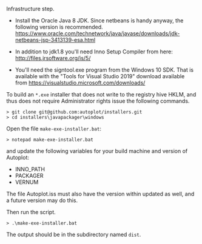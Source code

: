 Infrastructure step.

* Install the Oracle Java 8 JDK.  Since netbeans is handy anyway, the following
  version is recommended.
  https://www.oracle.com/technetwork/java/javase/downloads/jdk-netbeans-jsp-3413139-esa.html

* In addition to jdk1.8 you'll need Inno Setup Compiler from here:
  http://files.jrsoftware.org/is/5/
	
* You'll need the signtool.exe program from the Windows 10 SDK.  That is
  available with the "Tools for Visual Studio 2019" download available from
  https://visualstudio.microsoft.com/downloads/
   
To build an `*.exe` installer that does not write to the registry hive HKLM, 
and thus does not require Administrator rights issue the following commands.

```batchfile
> git clone git@github.com:autoplot/installers.git
> cd installers\javapackager\windows
```

Open the file `make-exe-installer.bat`:
```batchfile
> notepad make-exe-installer.bat
```
and update the following variables for your build machine and version of Autoplot:
 * INNO_PATH
 * PACKAGER
 * VERNUM

The file Autoplot.iss must also have the version within updated as well, and a future version may do this.

Then run the script.
```batchfile
> .\make-exe-installer.bat
```

The output should be in the subdirectory named `dist`.


    
